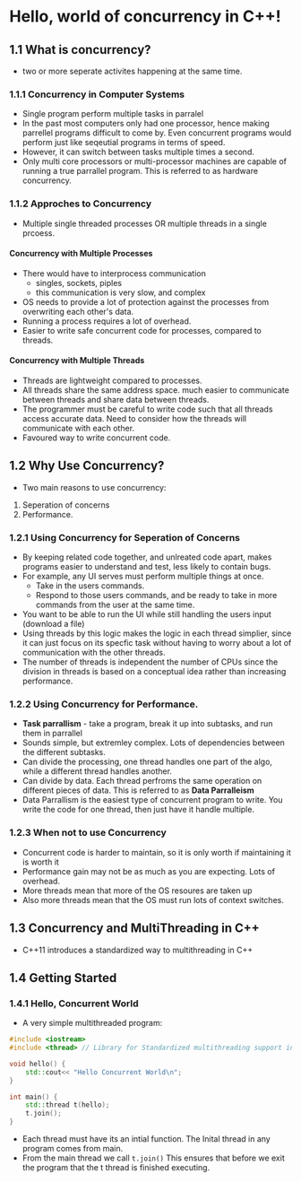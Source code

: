 # Hello, world of concurrency in C++!

## 1.1 What is concurrency?
- two or more seperate activites happening at the same time.

### 1.1.1 Concurrency in Computer Systems
- Single program perform multiple tasks in parralel
- In the past most computers only had one processor, hence making parrellel
 programs difficult to come by. Even concurrent programs would perform just like
 seqeutial programs in terms of speed.
- However, it can switch between tasks multiple times a second.
- Only multi core processors or multi-processor machines are capable of running
 a true parrallel program. This is referred to as hardware concurrency.

### 1.1.2 Approches to Concurrency
- Multiple single threaded processes OR multiple threads in a single prcoess.

#### Concurrency with Multiple Processes
- There would have to interprocess communication
  - singles, sockets, piples
  - this communication is very slow, and complex
- OS needs to provide a lot of protection against the processes from
 overwriting each other's data.
- Running a process requires a lot of overhead.
- Easier to write safe concurrent code for processes, compared to threads.

#### Concurrency with Multiple Threads
- Threads are lightweight compared to processes.
- All threads share the same address space. much easier to communicate between
 threads and share data between threads.
- The programmer must be careful to write code such that all threads access
 accurate data. Need to consider how the threads will communicate with each
 other.
- Favoured way to write concurrent code.

## 1.2 Why Use Concurrency?
- Two main reasons to use concurrency:
1. Seperation of concerns
2. Performance.

### 1.2.1 Using Concurrency for Seperation of Concerns
- By keeping related code together, and unlreated code apart, makes programs
 easier to understand and test, less likely to contain bugs.
- For example, any UI serves must perform multiple things at once.
  - Take in the users commands.
  - Respond to those users commands, and be ready to take in more commands
 from the user at the same time.
- You want to be able to run the UI while still handling the users input \
(download a file)
- Using threads by this logic makes the logic in each thread simplier, since it can just focus on its specfic task without having to worry about a lot of communication with the other threads.
- The number of threads is independent the number of CPUs since the division in threads is based on a conceptual idea rather than increasing performance.

### 1.2.2 Using Concurrency for Performance.
- **Task parrallism** - take a program, break it up into subtasks, and run them in parrallel
- Sounds simple, but extremley complex. Lots of dependencies between the different subtasks.
- Can divide the processing, one thread handles one part of the algo, while a different thread handles another.
- Can divide by data. Each thread perfroms the same operation on different pieces of data. This is referred to as **Data Parralleism**
- Data Parrallism is the easiest type of concurrent program to write. You write the code for one thread, then just have it handle multiple.

### 1.2.3 When not to use Concurrency
- Concurrent code is harder to maintain, so it is only worth if maintaining it is worth it
- Performance gain may not be as much as you are expecting. Lots of overhead.
- More threads mean that more of the OS resoures are taken up
- Also more threads mean that the OS must run lots of context switches.

## 1.3 Concurrency and MultiThreading in C++
- C++11 introduces a standardized way to multithreading in C++

## 1.4 Getting Started

### 1.4.1 Hello, Concurrent World
- A very simple multithreaded program:
```C++
#include <iostream>
#include <thread> // Library for Standardized multithreading support in C++

void hello() {
    std::cout<< "Hello Concurrent World\n";
}

int main() {
    std::thread t(hello);
    t.join();
}
```
- Each thread must have its an intial function. The Inital thread in any program
 comes from main.
- From the main thread we call `t.join()` This ensures that before we exit the
 program that the t thread is finished executing.
